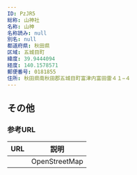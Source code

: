```yaml
---
ID: PzJR5
総称: 山神社
名称: 山神
名称読み: null
別名: null
都道府県: 秋田県
区域: 五城目町
緯度: 39.9444094
経度: 140.1578571
郵便番号: 0181855
住所: 秋田県南秋田郡五城目町富津内富田雷４１−４
---
```


## その他

### 参考URL

| URL | 説明          |
| --- | ------------- |
|     | OpenStreetMap |

